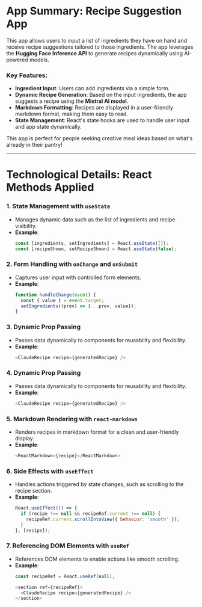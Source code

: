 # App Summary: Recipe Suggestion App

This app allows users to input a list of ingredients they have on hand and receive recipe suggestions tailored to those ingredients. The app leverages the **Hugging Face Inference API** to generate recipes dynamically using AI-powered models. 

### Key Features:
- **Ingredient Input**: Users can add ingredients via a simple form.
- **Dynamic Recipe Generation**: Based on the input ingredients, the app suggests a recipe using the **Mistral AI model**.
- **Markdown Formatting**: Recipes are displayed in a user-friendly markdown format, making them easy to read.
- **State Management**: React's state hooks are used to handle user input and app state dynamically.

This app is perfect for people seeking creative meal ideas based on what's already in their pantry!

---

# Technological Details: React Methods Applied

### 1. State Management with `useState`
- Manages dynamic data such as the list of ingredients and recipe visibility.
- **Example**:
  ```jsx
  const [ingredients, setIngredients] = React.useState([]);
  const [recipeShown, setRecipeShown] = React.useState(false);

### 2. Form Handling with `onChange` and `onSubmit`
- Captures user input with controlled form elements.
- **Example**:
  ```javascript
  function handleChange(event) {
    const { value } = event.target;
    setIngredients((prev) => [...prev, value]);
  }

### 3. Dynamic Prop Passing
- Passes data dynamically to components for reusability and flexibility.
- **Example**:
  ```javascript
  <ClaudeRecipe recipe={generatedRecipe} />

### 4. Dynamic Prop Passing
- Passes data dynamically to components for reusability and flexibility.
- **Example**:
  ```javascript
  <ClaudeRecipe recipe={generatedRecipe} />

### 5. Markdown Rendering with `react-markdown`
- Renders recipes in markdown format for a clean and user-friendly display.
- **Example**:
  ```javascript
  <ReactMarkdown>{recipe}</ReactMarkdown>

### 6. Side Effects with `useEffect`
- Handles actions triggered by state changes, such as scrolling to the recipe section.
- **Example**:
  ```javascript
  React.useEffect(() => {
    if (recipe !== null && recipeRef.current !== null) {
      recipeRef.current.scrollIntoView({ behavior: 'smooth' });
    }
  }, [recipe]);

### 7. Referencing DOM Elements with `useRef`
- References DOM elements to enable actions like smooth scrolling.
- **Example**:
  ```javascript
  const recipeRef = React.useRef(null);

  <section ref={recipeRef}>
    <ClaudeRecipe recipe={generatedRecipe} />
  </section>

